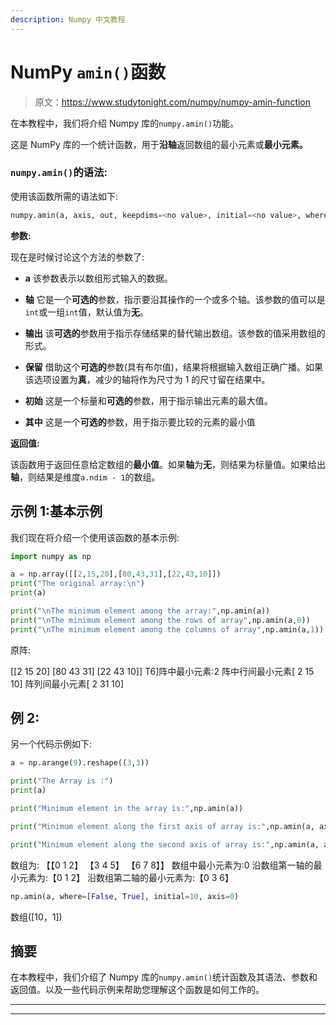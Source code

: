```yaml
---
description: Numpy 中文教程
---
```


# NumPy `amin()`函数

> 原文：<https://www.studytonight.com/numpy/numpy-amin-function>

在本教程中，我们将介绍 Numpy 库的`numpy.amin()`功能。

这是 NumPy 库的一个统计函数，用于**沿轴**返回数组的最小元素或**最小元素。**

### `numpy.amin()`的语法:

使用该函数所需的语法如下:

```py
numpy.amin(a, axis, out, keepdims=<no value>, initial=<no value>, where=<no value>)
```

**参数:**

现在是时候讨论这个方法的参数了:

*   **a**
    该参数表示以数组形式输入的数据。

*   **轴**
    它是一个**可选的**参数，指示要沿其操作的一个或多个轴。该参数的值可以是`int`或一组`int`值，默认值为**无**。

*   **输出**
    该**可选的**参数用于指示存储结果的替代输出数组。该参数的值采用数组的形式。

*   **保留**
    借助这个**可选的**参数(具有布尔值)，结果将根据输入数组正确广播。如果该选项设置为**真**，减少的轴将作为尺寸为 1 的尺寸留在结果中。

*   **初始**
    这是一个标量和**可选的**参数，用于指示输出元素的最大值。

*   **其中**
    这是一个**可选的**参数，用于指示要比较的元素的最小值

**返回值:**

该函数用于返回任意给定数组的**最小值**。如果**轴**为**无**，则结果为标量值。如果给出**轴**，则结果是维度`a.ndim - 1`的数组。

## 示例 1:基本示例

我们现在将介绍一个使用该函数的基本示例:

```py
import numpy as np  

a = np.array([[2,15,20],[80,43,31],[22,43,10]])  
print("The original array:\n")  
print(a)  

print("\nThe minimum element among the array:",np.amin(a))  
print("\nThe minimum element among the rows of array",np.amin(a,0))  
print("\nThe minimum element among the columns of array",np.amin(a,1)) 
```

原阵:

[[2 15 20]
[80 43 31]
[22 43 10]]
T6]阵中最小元素:2
阵中行间最小元素[ 2 15 10]
阵列间最小元素[ 2 31 10]

## 例 2:

另一个代码示例如下:

```py
a = np.arange(9).reshape((3,3))

print("The Array is :")
print(a)

print("Minimum element in the array is:",np.amin(a))         

print("Minimum element along the first axis of array is:",np.amin(a, axis=0))  

print("Minimum element along the second axis of array is:",np.amin(a, axis=1)) 
```

数组为:
【【0 1 2】
【3 4 5】
【6 7 8】】
数组中最小元素为:0
沿数组第一轴的最小元素为:【0 1 2】
沿数组第二轴的最小元素为:【0 3 6】

```py
np.amin(a, where=[False, True], initial=10, axis=0)
```

数组([10，1])

## 摘要

在本教程中，我们介绍了 Numpy 库的`numpy.amin()`统计函数及其语法、参数和返回值。以及一些代码示例来帮助您理解这个函数是如何工作的。

* * *

* * *